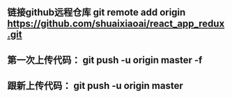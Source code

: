 ## 链接github远程仓库   git remote add origin https://github.com/shuaixiaoai/react_app_redux.git

## 第一次上传代码： git push -u origin master -f

## 跟新上传代码： git push -u origin master
